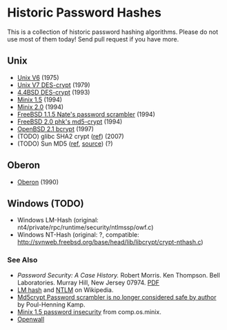 # Historic Password Hashes

This is a collection of historic password hashing algorithms.
Please do not use most of them today!
Send pull request if you have more. 

## Unix

  * [Unix V6](unix-v6-crypt.c) (1975)
  * [Unix V7 DES-crypt](unix-v7-crypt.c) (1979)
  * [4.4BSD DES-crypt](4.4bsd-crypt.c) (1993)
  * [Minix 1.5](minix1.5-crypt.c) (1994)
  * [Minix 2.0](minix2.0-pwdauth.c) (1994)
  * [FreeBSD 1.1.5 Nate's password scrambler](freebsd1.1.5-crypt.c) (1994)
  * [FreeBSD 2.0 phk's md5-crypt](freebsd2.0-crypt.c) (1994)
  * [OpenBSD 2.1 bcrypt](openbsd2.1-bcrypt.c) (1997)
  * (TODO) glibc SHA2 crypt ([ref](http://www.akkadia.org/drepper/sha-crypt.html)) (2007)
  * (TODO) Sun MD5 ([ref](http://docs.oracle.com/cd/E19253-01/816-5175/crypt-sunmd5-5/index.html),
	  [source](https://github.com/illumos/illumos-gate/blob/7256a34efe9df75b638b9e812912ef7c5c68e208/usr/src/lib/crypt_modules/sunmd5/sunmd5.c)) (?)

## Oberon

 * [Oberon](oberon.txt) (1990)

## Windows (TODO)

  * Windows LM-Hash (original: nt4/private/rpc/runtime/security/ntlmssp/owf.c)
  * Windows NT-Hash (original: ?, compatible: <http://svnweb.freebsd.org/base/head/lib/libcrypt/crypt-nthash.c>)

### See Also

* *Password Security: A Case History.* Robert Morris. Ken Thompson. Bell Laboratories. Murray Hill, New Jersey 07974.
  [PDF](ftp://cm.bell-labs.com/who/dmr/passwd.ps)
* [LM hash](https://en.wikipedia.org/wiki/LM_hash) and [NTLM](https://en.wikipedia.org/wiki/NTLM) on Wikipedia.
* [Md5crypt Password scrambler is no longer considered safe by author](http://www.freebsd.dk/sagas/md5crypt_eol.html) by Poul-Henning Kamp.
* [Minix 1.5 password insecurity](https://groups.google.com/d/msg/comp.os.minix/pMD8bSKj0TA/7WFOfOJecEIJ) from comp.os.minix.
* [Openwall](http://www.openwall.com/)
